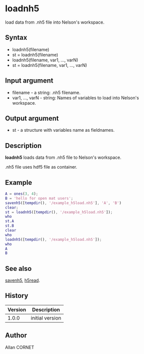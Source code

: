 

# loadnh5

load data from .nh5 file into Nelson's workspace.

## Syntax

- loadnh5(filename)
- st = loadnh5(filename)
- loadnh5(filename, var1, ..., varN)
- st = loadnh5(filename, var1, ..., varN)

## Input argument

 - filename - a string: .nh5 filename.
 - var1, ..., varN - string: Names of variables to load into Nelson's workspace.

## Output argument

 - st - a structure with variables name as fieldnames.

## Description


  <p><b>loadnh5</b> loads data from .nh5 file to Nelson's workspace.</p>
  <p>.nh5 file uses hdf5 file as container.</p>


## Example

```matlab
A = ones(3, 4);
B = 'hello for open mat users';
savenh5([tempdir(), '/example_h5load.nh5'], 'A', 'B')
clear;
st = loadnh5([tempdir(), '/example_h5load.nh5']);
who
st.A
st.B
clear
who
loadnh5([tempdir(), '/example_h5load.nh5']);
who
A
B
```

## See also

[savenh5](savenh5.md), [h5read](h5read.md).
## History

|Version|Description|
|------|------|
|1.0.0|initial version|


## Author

Allan CORNET



